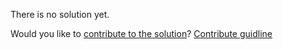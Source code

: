 
There is no solution yet.

Would you like to [contribute to the solution](https://github.com/BFEdev/BFE.dev-solutions/blob/main/design/design-a-messenger-app_en.md)? [Contribute guidline](https://github.com/BFEdev/BFE.dev-solutions#how-to-contribute)
